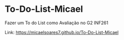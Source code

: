 # To-Do-List-Micael
Fazer um To do List como Avaliação no G2 INF261

Link: https://micaelsoares7.github.io/To-Do-List-Micael
